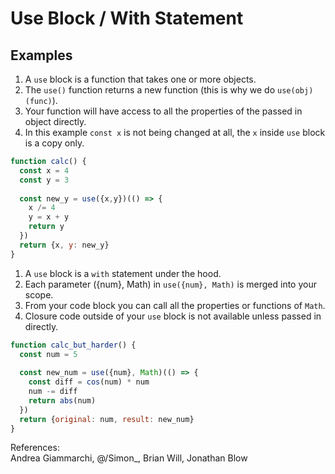 # Use Block / With Statement
  
## Examples
1. A `use` block is a function that takes one or more objects.
2. The `use()` function returns a new function (this is why we do `use(obj)(func)`).
3. Your function will have access to all the properties of the passed in object directly.
4. In this example `const x` is not being changed at all, the `x` inside `use` block is a copy only.
```js
function calc() {
  const x = 4
  const y = 3
  
  const new_y = use({x,y})(() => {
    x /= 4
    y = x + y
    return y
  })
  return {x, y: new_y}
}
```
  
1. A `use` block is a `with` statement under the hood.
2. Each parameter ({num}, Math) in `use({num}, Math)` is merged into your scope.
3. From your code block you can call all the properties or functions of `Math`.
4. Closure code outside of your `use` block is not available unless passed in directly.
```js
function calc_but_harder() {
  const num = 5 
  
  const new_num = use({num}, Math)(() => {
    const diff = cos(num) * num
    num -= diff
    return abs(num)
  })
  return {original: num, result: new_num}
}
```
  
References:  
Andrea Giammarchi, @/Simon_, Brian Will, Jonathan Blow
